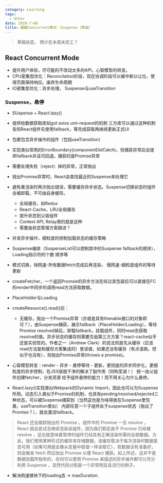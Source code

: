 ```yaml
---
category: Learning
tags:
  - Other
date: 2020-7-06
title: 瞄瞄Concurrent模式：Suspense（草稿）
---
```


> 草稿状态， 预计在本周末完工？

## React Concurrent Mode

- 提升用户体验，尽可能的不改动太多的API，心智模型的转变。
- CPU密集型优化：Reconcilation阶段，现在协调阶段可以被中断以让位，使得页面保持响应。废弃生命周期
- IO密集型优化：异步处理， Suspense与useTransition

### Suspense，悬停

- SUspense + React.lazy()
- 提供给数据获取库如got axios umi-request的机制 三方库可以通过这种机制告知React组件先使用fallback，等完成获取再继续更新正式UI
- 包裹包含异步操作的组件（包括useTransition）
- 实现类似常用的ErrorBoundary(componentDidCatch)，但捕获异常后会提供fallback并且可回退。捕获的是Promise异常
- 需要处理失败（reject）掉的异常，正常抛出
- 抛出Promise异常时，React会查找最近的Suspense来处理它
- 避免重渲染时再次抛出错误，需要缓存异步状态。Suspense切换状态时组件会被卸载，不可由自身缓存。
  - 全局缓存，如Redux
  - React-Cache，LRU全局缓存
  - 提升状态到父级组件
  - Context API, Relay用的就是这种
  - 需要由状态管理方案跟进？
- 并发异步操作，细粒度的控制加载状态的缓存策略
- Suspense编排（SuspenseList可以控制其中的Suspense fallback的顺序），Loading指示符的个数 顺序等
- 模式切换，快网速-所有数据fetch完成后再渲染， 慢网速-细粒度组件的等待更新
- createFetcher，一个返回Promsie的异步方法在经过其包装后可以直接在FC的render中同步的调用read方法获取数据。
- PlaceHolder与Loading
- createResource().read()后：
  - 无缓存，抛出一个Promise异常（亦或是具有thenable接口的对象即可？），由Suspense捕获，展示fallback（PlaceHolder/Loading），等待Promise resolved掉后，卸载fallback，挂载组件，同时read去获取resolve的值。异步状态的缓存则需要交由第三方方案？react-cache似乎还是实验性的。作者之一（Andrew Clark）的说法则是先从缓存（应该read方法是和缓存方案集成的）里读值，如果还没有缓存（有点语病，但似乎也没有），则抛出Promise异常(throws a promise)。
  
- 心智模型转变：render - 异步 - 悬停等待 - 更新，更彻底的异步同步化，更细粒度的异步控制，在JSX层就干净的解决了副作用（同构芜湖！）  统一由父组件创建fetcher，分发资源   给予组件悬停的能力！而不用关心为什么悬停。
- React.lazy()实现类似Webpack的Dynamic Import，因此也可以为Suspense所用。动态引入类似于Promise的机制，也具有pending/resolved/rejected三种状态，可以被Suspense捕获到（当然这也是为啥得放在Suspense里包裹，useTransition类似）  内部任意一个子组件处于suspense状态（抛出了Promise？），就会激活fallback。

> React 还会跟踪抛出的 Promise 。组件中的 Promise 一旦 resolve ，React 就会尝试去继续渲染该组件。因为我们假定由于 Promise 已经被 resolve ，这也就意味着暂停的组件已经具有正确渲染所需的全部数据。为此，我们使用某种形式的缓存来存储数据。该缓存取决于每次渲染时数据是否可用（如果可用就会像从变量中取值一样读取它），若数据没有准备好，则会触发 fetch 然后抛出 Promise 以便 React 捕获。如上所述，这并不是数据加载所独有的，任何可以使用 Promise 来描述的异步操作都可以充分利用 Suspense ，显然代码分割是一个非常明显且流行的例子。
- 解决网速够快下的loading态 -> maxDuration.
  
